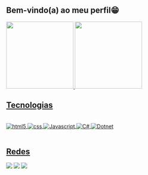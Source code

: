 ## Bem-vindo(a) ao meu perfil😁

 <div>
   <a href="https://github.com/JPBeni">
   <img height="180em" src="https://github-readme-stats.vercel.app/api?username=JPBeni&show_icons=true&theme=midnight-purple&include_all_commits=true&count_private=true"/>
   <img height="180em" src="https://github-readme-stats.vercel.app/api/top-langs/?username=jpbeni&layout=compact&langs_count=6&theme=midnight-purple"/>


 ## Tecnologias
<div style="display: inline_block"><br/>
    <img align="center" alt= "html5" src="https://img.shields.io/badge/HTML5-E34F26?style=for-the-badge&logo=html5&logoColor=white" />
<img align="center" alt= "css" src= "https://img.shields.io/badge/CSS3-1572B6?style=for-the-badge&logo=css3&logoColor=white" />
<img align="center" alt= "Javascript" src= "https://img.shields.io/badge/JavaScript-323330?style=for-the-badge&logo=javascript&logoColor=F7DF1E" />
<img align="center" alt= "C#" src= "https://img.shields.io/badge/C%23-239120?style=for-the-badge&logo=c-sharp&logoColor=white" />
<img align="center" alt= "Dotnet" src= "https://img.shields.io/badge/.NET-5C2D91?style=for-the-badge&logo=.net&logoColor=white" />
</div>
</div>
 
 <br>

 ## Redes
<div> 
  <a href="https://instagram.com/joaopbenitez" target="_blank"><img src="https://img.shields.io/badge/-Instagram-%23E4405F?style=for-the-badge&logo=instagram&logoColor=white" target="_blank"></a>
  <a href = "mailto:joaopbenitez@outlook.com"><img src="https://img.shields.io/static/v1?style=for-the-badge&message=Microsoft+Outlook&color=0078D4&logo=Microsoft+Outlook&logoColor=FFFFFF&label="></a>
  <a href="https://www.linkedin.com/in/joão-pedro-de-lima-munhoz-benitez-7b4532158/" target="_blank"><img src="https://img.shields.io/badge/-LinkedIn-%230077B5?style=for-the-badge&logo=linkedin&logoColor=white" target="_blank"></a> 
 </div>
